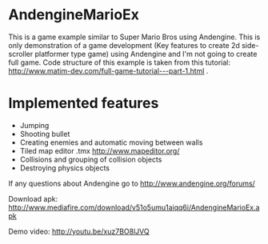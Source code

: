 AndengineMarioEx
================

This is a game example similar to Super Mario Bros using Andengine.
This is only demonstration of a game development (Key features to create 2d side-scroller platformer type game) using Andengine and I'm not going to create full game.
Code structure of this example is taken from this tutorial: http://www.matim-dev.com/full-game-tutorial---part-1.html . 

Implemented features
================

* Jumping
* Shooting bullet
* Creating enemies and automatic moving between walls
* Tiled map editor .tmx http://www.mapeditor.org/
* Collisions and grouping of collision objects  
* Destroying physics objects

If any questions about Andengine go to http://www.andengine.org/forums/

Download apk: http://www.mediafire.com/download/v51o5umu1aiqq6i/AndengineMarioEx.apk

Demo video: http://youtu.be/xuz7BO8lJVQ
